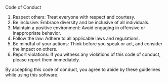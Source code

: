 Code of Conduct

1. Respect others: Treat everyone with respect and courtesy.
2. Be inclusive: Embrace diversity and be inclusive of all individuals.
3. Maintain a positive environment: Avoid engaging in offensive or inappropriate behavior.
4. Follow the law: Adhere to all applicable laws and regulations.
5. Be mindful of your actions: Think before you speak or act, and consider the impact on others.
6. Report violations: If you witness any violations of this code of conduct, please report them immediately.

By accepting this code of conduct, you agree to abide by these guidelines while using this software.
